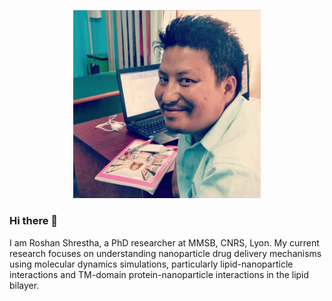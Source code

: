 <p align="center">
<img src="roshan.png" width="300">
</p>

### Hi there 👋
I am Roshan Shrestha, a PhD researcher at MMSB, CNRS, Lyon. My current research focuses on understanding nanoparticle drug delivery mechanisms using molecular dynamics simulations, particularly lipid-nanoparticle interactions and TM-domain protein-nanoparticle interactions in the lipid bilayer. 

<!--
**roshan2004/roshan2004** is a ✨ _special_ ✨ repository because its `README.md` (this file) appears on your GitHub profile.

Here are some ideas to get you started:

- 🔭 I’m currently working on ...
- 🌱 I’m currently learning ...
- 👯 I’m looking to collaborate on ...
- 🤔 I’m looking for help with ...
- 💬 Ask me about ...
- 📫 How to reach me: ...
- 😄 Pronouns: ...
- ⚡ Fun fact: ...
-->
